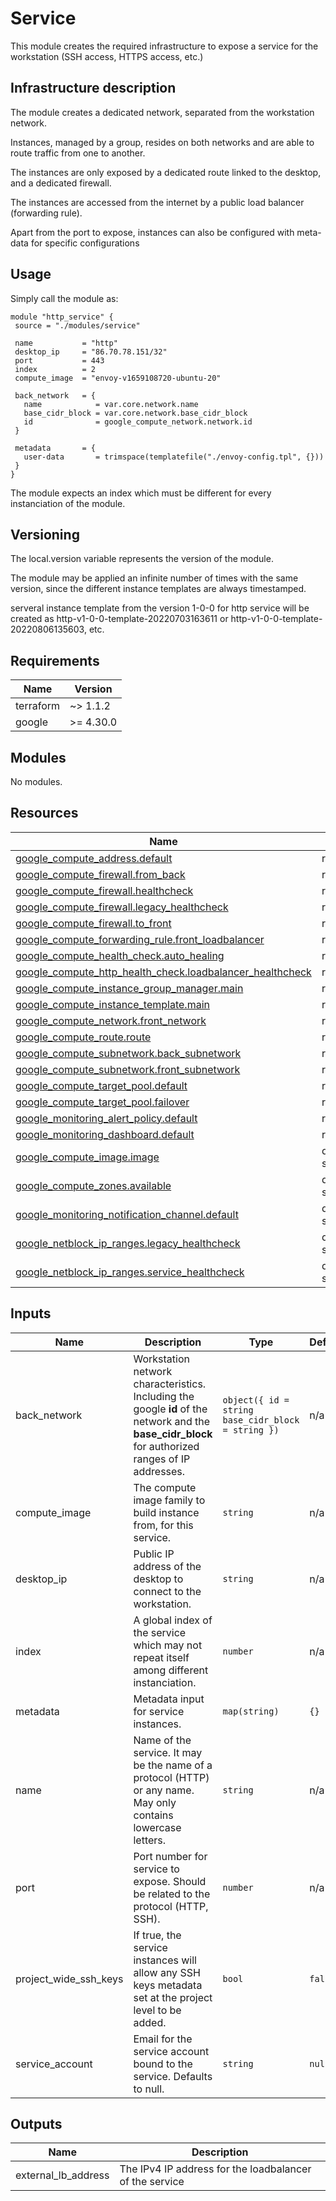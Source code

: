 <!-- BEGIN_TF_DOCS -->
# Service

This module creates the required infrastructure to expose a service for the workstation (SSH access, HTTPS access, etc.)

## Infrastructure description

The module creates a dedicated network, separated from the workstation network.

Instances, managed by a group, resides on both networks and are able to route traffic from one to another.

The instances are only exposed by a dedicated route linked to the desktop, and a dedicated firewall.

The instances are accessed from the internet by a public load balancer (forwarding rule).

Apart from the port to expose, instances can also be configured with meta-data for specific configurations

## Usage

Simply call the module as:

```hcl
module "http_service" {
 source = "./modules/service"

 name           = "http"
 desktop_ip     = "86.70.78.151/32"
 port           = 443
 index          = 2
 compute_image  = "envoy-v1659108720-ubuntu-20"

 back_network   = {
   name            = var.core.network.name
   base_cidr_block = var.core.network.base_cidr_block
   id              = google_compute_network.network.id
 }

 metadata       = {
   user-data       = trimspace(templatefile("./envoy-config.tpl", {}))
 }
}
```

The module expects an index which must be different for every instanciation of the module.

## Versioning

The local.version variable represents the version of the module.

The module may be applied an infinite number of times with the same version, since the different instance templates are always timestamped.

serveral instance template from the version 1-0-0 for http service will be created as http-v1-0-0-template-20220703163611 or http-v1-0-0-template-20220806135603, etc.

## Requirements

| Name | Version |
|------|---------|
| terraform | ~> 1.1.2 |
| google | >= 4.30.0 |

## Modules

No modules.

## Resources

| Name | Type |
|------|------|
| [google_compute_address.default](https://registry.terraform.io/providers/hashicorp/google/latest/docs/resources/compute_address) | resource |
| [google_compute_firewall.from_back](https://registry.terraform.io/providers/hashicorp/google/latest/docs/resources/compute_firewall) | resource |
| [google_compute_firewall.healthcheck](https://registry.terraform.io/providers/hashicorp/google/latest/docs/resources/compute_firewall) | resource |
| [google_compute_firewall.legacy_healthcheck](https://registry.terraform.io/providers/hashicorp/google/latest/docs/resources/compute_firewall) | resource |
| [google_compute_firewall.to_front](https://registry.terraform.io/providers/hashicorp/google/latest/docs/resources/compute_firewall) | resource |
| [google_compute_forwarding_rule.front_loadbalancer](https://registry.terraform.io/providers/hashicorp/google/latest/docs/resources/compute_forwarding_rule) | resource |
| [google_compute_health_check.auto_healing](https://registry.terraform.io/providers/hashicorp/google/latest/docs/resources/compute_health_check) | resource |
| [google_compute_http_health_check.loadbalancer_healthcheck](https://registry.terraform.io/providers/hashicorp/google/latest/docs/resources/compute_http_health_check) | resource |
| [google_compute_instance_group_manager.main](https://registry.terraform.io/providers/hashicorp/google/latest/docs/resources/compute_instance_group_manager) | resource |
| [google_compute_instance_template.main](https://registry.terraform.io/providers/hashicorp/google/latest/docs/resources/compute_instance_template) | resource |
| [google_compute_network.front_network](https://registry.terraform.io/providers/hashicorp/google/latest/docs/resources/compute_network) | resource |
| [google_compute_route.route](https://registry.terraform.io/providers/hashicorp/google/latest/docs/resources/compute_route) | resource |
| [google_compute_subnetwork.back_subnetwork](https://registry.terraform.io/providers/hashicorp/google/latest/docs/resources/compute_subnetwork) | resource |
| [google_compute_subnetwork.front_subnetwork](https://registry.terraform.io/providers/hashicorp/google/latest/docs/resources/compute_subnetwork) | resource |
| [google_compute_target_pool.default](https://registry.terraform.io/providers/hashicorp/google/latest/docs/resources/compute_target_pool) | resource |
| [google_compute_target_pool.failover](https://registry.terraform.io/providers/hashicorp/google/latest/docs/resources/compute_target_pool) | resource |
| [google_monitoring_alert_policy.default](https://registry.terraform.io/providers/hashicorp/google/latest/docs/resources/monitoring_alert_policy) | resource |
| [google_monitoring_dashboard.default](https://registry.terraform.io/providers/hashicorp/google/latest/docs/resources/monitoring_dashboard) | resource |
| [google_compute_image.image](https://registry.terraform.io/providers/hashicorp/google/latest/docs/data-sources/compute_image) | data source |
| [google_compute_zones.available](https://registry.terraform.io/providers/hashicorp/google/latest/docs/data-sources/compute_zones) | data source |
| [google_monitoring_notification_channel.default](https://registry.terraform.io/providers/hashicorp/google/latest/docs/data-sources/monitoring_notification_channel) | data source |
| [google_netblock_ip_ranges.legacy_healthcheck](https://registry.terraform.io/providers/hashicorp/google/latest/docs/data-sources/netblock_ip_ranges) | data source |
| [google_netblock_ip_ranges.service_healthcheck](https://registry.terraform.io/providers/hashicorp/google/latest/docs/data-sources/netblock_ip_ranges) | data source |

## Inputs

| Name | Description | Type | Default |
|------|-------------|------|---------|
| back\_network | Workstation network characteristics. Including the google **id** of the network and the **base\_cidr\_block** for authorized ranges of IP addresses. | ```object({ id = string base_cidr_block = string })``` | n/a |
| compute\_image | The compute image family to build instance from, for this service. | `string` | n/a |
| desktop\_ip | Public IP address of the desktop to connect to the workstation. | `string` | n/a |
| index | A global index of the service which may not repeat itself among different instanciation. | `number` | n/a |
| metadata | Metadata input for service instances. | `map(string)` | `{}` |
| name | Name of the service. It may be the name of a protocol (HTTP) or any name. May only contains lowercase letters. | `string` | n/a |
| port | Port number for service to expose. Should be related to the protocol (HTTP, SSH). | `number` | n/a |
| project\_wide\_ssh\_keys | If true, the service instances will allow any SSH keys metadata set at the project level to be added. | `bool` | `false` |
| service\_account | Email for the service account bound to the service. Defaults to null. | `string` | `null` |

## Outputs

| Name | Description |
|------|-------------|
| external\_lb\_address | The IPv4 IP address for the loadbalancer of the service |
<!-- END_TF_DOCS -->